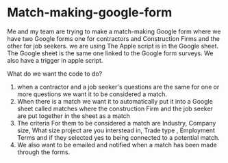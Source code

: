 # Match-making-google-form

Me and my team are trying to make a match-making Google form where we have two Google forms one for contractors and Construction Firms and the other for job seekers. we are using 
The Apple script is in the Google sheet. The Google sheet is the same one linked to the Google form surveys. We also have a trigger in apple script. 

What do we want the code to do?
1. when a contractor and a job seeker's questions are the same for one or more questions we want it to be considered a match.
2. When there is a match we want it to automatically put it into a Google sheet called matches where the construction Firm and the job seeker are put together in the sheet as a match
3. The criteria For them to be considered a match are Industry, Company size, What size project are you interstead in, Trade type , Employment Terms and if they selected yes to being connected to a potential match.
4. We also want to be emailed and notified when a match has been made through the forms.

